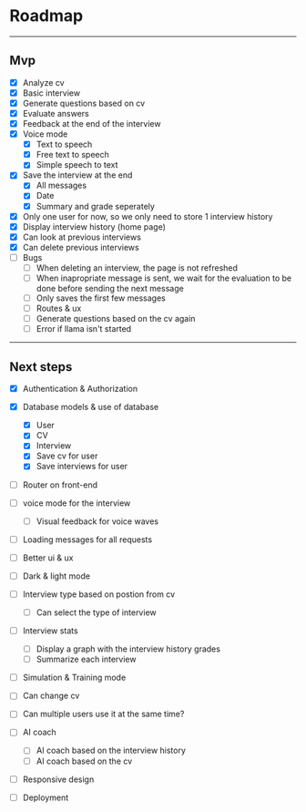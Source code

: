 # Roadmap
---
## Mvp
- [x] Analyze cv
- [x] Basic interview
- [x] Generate questions based on cv
- [x] Evaluate answers
- [x] Feedback at the end of the interview
- [x] Voice mode
    - [x] Text to speech
    - [x] Free text to speech
    - [x] Simple speech to text
- [x] Save the interview at the end
    - [x] All messages
    - [x] Date
    - [x] Summary and grade seperately
- [x] Only one user for now, so we only need to store 1 interview history
- [x] Display interview history (home page)
- [x] Can look at previous interviews
- [x] Can delete previous interviews
- [ ] Bugs
    - [ ] When deleting an interview, the page is not refreshed
    - [ ] When inapropriate message is sent, we wait for the evaluation to be done before sending the next message
    - [ ] Only saves the first few messages
    - [ ] Routes & ux
    - [ ] Generate questions based on the cv again
    - [ ] Error if llama isn't started
---
## Next steps

- [x] Authentication & Authorization
- [x] Database models & use of database
    - [x] User
    - [x] CV
    - [x] Interview
    - [x] Save cv for user
    - [x] Save interviews for user
- [ ] Router on front-end
- [ ] voice mode for the interview
    - [ ] Visual feedback for voice waves
- [ ] Loading messages for all requests
- [ ] Better ui & ux
- [ ] Dark & light mode
- [ ] Interview type based on postion from cv
    - [ ] Can select the type of interview
- [ ] Interview stats
    - [ ] Display a graph with the interview history grades
    - [ ] Summarize each interview
- [ ] Simulation & Training mode
- [ ] Can change cv
- [ ] Can multiple users use it at the same time?
- [ ] AI coach
    - [ ] AI coach based on the interview history
    - [ ] AI coach based on the cv
- [ ] Responsive design
- [ ] Deployment

